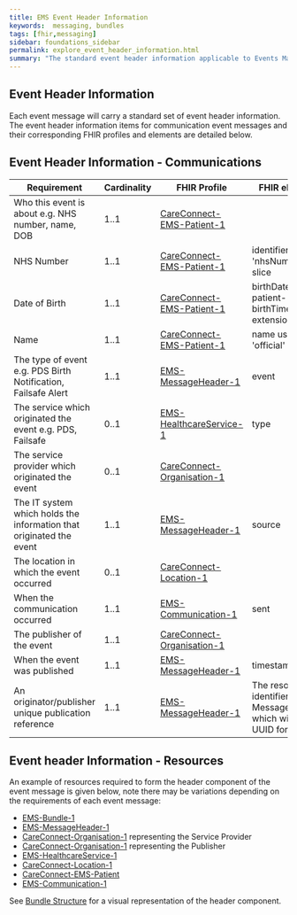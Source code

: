 ```yaml
---
title: EMS Event Header Information
keywords:  messaging, bundles
tags: [fhir,messaging]
sidebar: foundations_sidebar
permalink: explore_event_header_information.html
summary: "The standard event header information applicable to Events Management Service EMS event messages"
---
```


## Event Header Information ##

Each event message will carry a standard set of event header information. The event header information items for communication event messages and their corresponding FHIR profiles and elements are detailed below.

## Event Header Information - Communications ##

| Requirement                                                         | Cardinality                           | FHIR Profile                                                                                                                  | FHIR element                                                                |
|---------------------------------------------------------------------|---------------------------------------|-------------------------------------------------------------------------------------------------------------------------------|-----------------------------------------------------------------------------|
| Who this event is about e.g. NHS number, name, DOB                  | 1..1                                  | [CareConnect-EMS-Patient-1](https://fhir.nhs.uk/STU3/StructureDefinition/CareConnect-EMS-Patient-1)                                                                                                         |                                                                             |
| NHS Number                                                          | 1..1                                  | [CareConnect-EMS-Patient-1](https://fhir.nhs.uk/STU3/StructureDefinition/CareConnect-EMS-Patient-1)                                                                                                                      | identifier using 'nhsNumber' slice                                            |
| Date of Birth                                                       | 1..1                                  | [CareConnect-EMS-Patient-1](https://fhir.nhs.uk/STU3/StructureDefinition/CareConnect-EMS-Patient-1)                                                                                                                      | birthDate and patient-birthTime extension                                   |
| Name                                                                | 1..1                                  | [CareConnect-EMS-Patient-1](https://fhir.nhs.uk/STU3/StructureDefinition/CareConnect-EMS-Patient-1)                                                                                                                      | name using 'official' slice                                                                       |
| The type of event e.g. PDS Birth Notification, Failsafe Alert                   | 1..1                                  | [EMS-MessageHeader-1](https://fhir.nhs.uk/STU3/StructureDefinition/EMS-MessageHeader-1)                                                                                                           | event                                                                       |
| The service which originated the event e.g. PDS, Failsafe           | 0..1  | [EMS-HealthcareService-1](https://fhir.nhs.uk/STU3/StructureDefinition/EMS-HealthcareService-1)                                                                                                       | type                                                                        |
| The service provider which originated the event                     | 0..1  | [CareConnect-Organisation-1](https://fhir.hl7.org.uk/STU3/StructureDefinition/CareConnect-Organization-1) |                                                  |
| The IT system which holds the information that originated the event | 1..1                                  | [EMS-MessageHeader-1](https://fhir.nhs.uk/STU3/StructureDefinition/EMS-MessageHeader-1)                                                                                                           | source                                                                      |
| The location in which the event occurred                            | 0..1  | [CareConnect-Location-1](https://fhir.hl7.org.uk/STU3/StructureDefinition/CareConnect-Location-1)                                                 |                                                       |
| When the communication occurred                               | 1..1                                  | [EMS-Communication-1](https://fhir.nhs.uk/STU3/StructureDefinition/EMS-Communication-1)                                                                                     | sent                |
| The publisher of the event                                          | 1..1                                  | [CareConnect-Organisation-1](https://fhir.hl7.org.uk/STU3/StructureDefinition/CareConnect-Organization-1)                                                                                                            |            |
| When the event was published                                        | 1..1                                  | [EMS-MessageHeader-1](https://fhir.nhs.uk/STU3/StructureDefinition/EMS-MessageHeader-1)                                                                                                          | timestamp                                                                   |
| An originator/publisher unique publication reference                | 1..1                                  | [EMS-MessageHeader-1](https://fhir.nhs.uk/STU3/StructureDefinition/EMS-MessageHeader-1)                                                                                                            | The resource identifier for the MessageHeader, which will use a UUID format |


## Event header Information - Resources ##

An example of resources required to form the header component of the event message is given below, note there may be variations depending on the requirements of each event message:

- [EMS-Bundle-1](https://fhir.nhs.uk/STU3/StructureDefinition/EMS-Bundle-1)
- [EMS-MessageHeader-1](https://fhir.nhs.uk/STU3/StructureDefinition/EMS-MessageHeader-1)
- [CareConnect-Organisation-1](https://fhir.hl7.org.uk/STU3/StructureDefinition/CareConnect-Organization-1) representing the Service Provider
- [CareConnect-Organisation-1](https://fhir.hl7.org.uk/STU3/StructureDefinition/CareConnect-Organization-1) representing the Publisher
- [EMS-HealthcareService-1](https://fhir.nhs.uk/STU3/StructureDefinition/EMS-HealthcareService-1)
- [CareConnect-Location-1](https://fhir.hl7.org.uk/STU3/StructureDefinition/CareConnect-Location-1)
- [CareConnect-EMS-Patient](https://fhir.nhs.uk/STU3/StructureDefinition/CareConnect-EMS-Patient-1)
- [EMS-Communication-1](https://fhir.nhs.uk/STU3/StructureDefinition/EMS-Communication-1)


See [Bundle Structure]((explore_bundle_structure.html)) for a visual representation of the header component.






